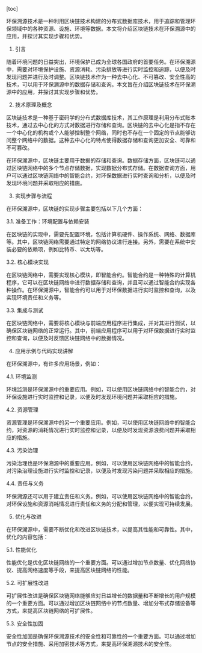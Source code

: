 
[toc]                    
                
                
环保溯源技术是一种利用区块链技术构建的分布式数据库技术，用于追踪和管理环保领域中的各种资源、设施、环境等数据。本文将介绍区块链技术在环保溯源中的应用，并探讨其实现步骤和优势。

1. 引言

随着环境问题的日益突出，环境保护已成为全球各国政府的首要任务。在环保溯源中，需要对环境保护设施、资源消耗、污染排放等进行实时监控和追踪，以便及时发现问题并进行及时调整。区块链技术作为一种去中心化、不可篡改、安全性高的技术，可以用于环保溯源中的数据存储和查询。本文旨在介绍区块链技术在环保溯源中的应用，并探讨其实现步骤和优势。

2. 技术原理及概念

区块链技术是一种基于密码学的分布式数据库技术，其工作原理是利用分布式账本技术，通过去中心化的方式对数据进行存储和查询。区块链的去中心化是指不存在一个中心化的机构或个人能够控制整个网络，同时也不存在一个固定的节点能够访问整个网络中的数据。这种去中心化的特点使得数据存储和查询更加安全、可靠和不可篡改。

在环保溯源中，区块链主要用于数据的存储和查询。数据存储方面，区块链可以通过区块链网络中的多个节点存储数据，实现数据分布式存储。在数据查询方面，用户可以通过区块链网络中的智能合约，对环保数据进行实时查询和分析，以便及时发现环境问题并采取相应的措施。

3. 实现步骤与流程

在环保溯源中，区块链的实现步骤主要包括以下几个方面：

3.1. 准备工作：环境配置与依赖安装

在区块链的实现中，需要先配置环境，包括计算机硬件、操作系统、网络、数据库等。其中，区块链网络需要通过特定的网络协议进行连接。另外，需要在系统中安装必要的依赖项，例如比特币、以太坊等。

3.2. 核心模块实现

在区块链网络中，需要实现核心模块，即智能合约。智能合约是一种特殊的计算机程序，它可以在区块链网络中进行数据存储和查询，并且可以通过智能合约实现各种操作。在环保溯源中，智能合约可以用于对环保数据进行实时监控和查询，以及实现环境责任和义务等。

3.3. 集成与测试

在区块链网络中，需要将核心模块与前端应用程序进行集成，并对其进行测试，以确保区块链网络的正常运行。其中，前端应用程序可以用于对环保数据进行实时监控和查询，以便及时反馈区块链网络中的数据情况。

4. 应用示例与代码实现讲解

在环保溯源中，有许多应用场景，例如：

4.1. 环境监测

环境监测是环保溯源中的重要应用。例如，可以使用区块链网络中的智能合约，对环保设施进行实时监控和记录，以便及时发现环境问题并采取相应的措施。

4.2. 资源管理

资源管理是环保溯源中的另一个重要应用。例如，可以使用区块链网络中的智能合约，对资源的消耗情况进行实时监控和记录，以便及时发现资源浪费问题并采取相应的措施。

4.3. 污染治理

污染治理也是环保溯源中的重要应用。例如，可以使用区块链网络中的智能合约，对污染治理设施进行实时监控和记录，以便及时发现污染问题并采取相应的措施。

4.4. 责任与义务

环保溯源还可以用于建立责任和义务。例如，可以使用区块链网络中的智能合约，对环保设施和资源消耗情况进行责任和义务的分配和管理，以便实现可持续发展。

5. 优化与改进

在环保溯源中，需要不断优化和改进区块链技术，以提高其性能和可靠性。其中，优化的内容包括：

5.1. 性能优化

性能优化是优化区块链网络的一个重要方面。可以通过增加节点数量、优化网络协议、提高网络速度等手段，来提高区块链网络的性能。

5.2. 可扩展性改进

可扩展性改进是确保区块链网络能够应对日益增长的数据量和不断增长的用户规模的一个重要方面。可以通过增加区块链网络中的节点数量、增加分布式存储设备等方式，来提高区块链网络的可扩展性。

5.3. 安全性加固

安全性加固是确保环保溯源技术的安全性和可靠性的一个重要方面。可以通过增加节点的安全措施、采用加密技术等方式，来提高环保溯源技术的安全性。

